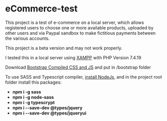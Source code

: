 # eCommerce-test
This project is a test of e-commerce on a local server, which allows registered users to choose one or more available products, uploaded by other users and via Paypal sandbox to make fictitious payments between the various accounts.

This project is a beta version and may not work properly.

I tested this in a local server using <a href="https://www.apachefriends.org/download.html">XAMPP</a> with PHP Version 7.4.19

Download <a href="https://getbootstrap.com/docs/5.1/getting-started/download/">Bootstrap Compiled CSS and JS</a> and put in /bootstrap folder

To use SASS and Typescript compiler, <a href="https://nodejs.org/en/download/">install NodeJs</a>, 
and in the project root folder install this packages:
<ul>
  <li><b>npm i -g sass</b></li>
  <li><b>npm i -g node-sass</b></li>
  <li><b>npm i -g typescrypt</b></li>
  <li><b>npm i --save-dev @types/jquery</b></li>
  <li><b>npm i --save-dev @types/jqueryui</b></li>
</ul>



